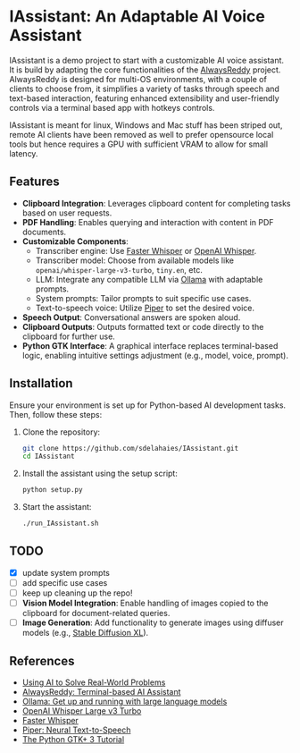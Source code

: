 # IAssistant: An Adaptable AI Voice Assistant

IAssistant is a demo project to start with a customizable AI voice assistant. It is build by adapting the core functionalities of the [AlwaysReddy](https://github.com/ILikeAI/AlwaysReddy) project. AlwaysReddy is designed for multi-OS environments, with a couple of clients to choose from, it simplifies a variety of tasks through speech and text-based interaction, featuring enhanced extensibility and user-friendly controls via a terminal based app with hotkeys controls. 

IAssistant is meant for linux, Windows and Mac stuff has been striped out, remote AI clients have been removed as well to prefer opensource local tools but hence requires a GPU with sufficient VRAM to allow for small latency.

## Features

- **Clipboard Integration**: Leverages clipboard content for completing tasks based on user requests.
- **PDF Handling**: Enables querying and interaction with content in PDF documents.
- **Customizable Components**:
  - Transcriber engine: Use [Faster Whisper](https://github.com/SYSTRAN/faster-whisper) or [OpenAI Whisper](https://huggingface.co/openai/whisper-large-v3-turbo).
  - Transcriber model: Choose from available models like `openai/whisper-large-v3-turbo`, `tiny.en`, etc.
  - LLM: Integrate any compatible LLM via [Ollama](https://ollama.com/) with adaptable prompts.
  - System prompts: Tailor prompts to suit specific use cases.
  - Text-to-speech voice: Utilize [Piper](https://github.com/rhasspy/piper/tree/master) to set the desired voice.
- **Speech Output**: Conversational answers are spoken aloud.
- **Clipboard Outputs**: Outputs formatted text or code directly to the clipboard for further use.
- **Python GTK Interface**: A graphical interface replaces terminal-based logic, enabling intuitive settings adjustment (e.g., model, voice, prompt).

## Installation

Ensure your environment is set up for Python-based AI development tasks. Then, follow these steps:

1. Clone the repository:
   ```bash
   git clone https://github.com/sdelahaies/IAssistant.git
   cd IAssistant
   ```

2. Install the assistant using the setup script:
   ```bash
   python setup.py
   ```

3. Start the assistant:
   ```bash
   ./run_IAssistant.sh
   ```

## TODO

- [x] update system prompts
- [ ] add specific use cases
- [ ] keep up cleaning up the repo!
- [ ] **Vision Model Integration**: Enable handling of images copied to the clipboard for document-related queries.
- [ ] **Image Generation**: Add functionality to generate images using diffuser models (e.g., [Stable Diffusion XL](https://stability.ai/)).

## References

- [Using AI to Solve Real-World Problems](https://github.com/sdelahaies/IAssistant)
- [AlwaysReddy: Terminal-based AI Assistant](https://github.com/ILikeAI/AlwaysReddy)
- [Ollama: Get up and running with large language models](https://ollama.com/)
- [OpenAI Whisper Large v3 Turbo](https://huggingface.co/openai/whisper-large-v3-turbo)
- [Faster Whisper](https://github.com/SYSTRAN/faster-whisper)
- [Piper: Neural Text-to-Speech](https://github.com/rhasspy/piper/tree/master)
- [The Python GTK+ 3 Tutorial](https://python-gtk-3-tutorial.readthedocs.io/)


